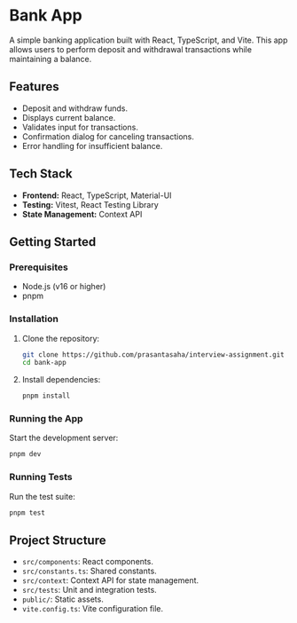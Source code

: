 # Bank App

A simple banking application built with React, TypeScript, and Vite. This app allows users to perform deposit and withdrawal transactions while maintaining a balance.

## Features

- Deposit and withdraw funds.
- Displays current balance.
- Validates input for transactions.
- Confirmation dialog for canceling transactions.
- Error handling for insufficient balance.

## Tech Stack

- **Frontend:** React, TypeScript, Material-UI
- **Testing:** Vitest, React Testing Library
- **State Management:** Context API

## Getting Started

### Prerequisites

- Node.js (v16 or higher)
- pnpm

### Installation

1. Clone the repository:
   ```bash
   git clone https://github.com/prasantasaha/interview-assignment.git
   cd bank-app
   ```
2. Install dependencies:
   ```bash
   pnpm install
   ```

### Running the App

Start the development server:

```bash
pnpm dev
```

### Running Tests

Run the test suite:

```bash
pnpm test
```

## Project Structure

- `src/components`: React components.
- `src/constants.ts`: Shared constants.
- `src/context`: Context API for state management.
- `src/tests`: Unit and integration tests.
- `public/`: Static assets.
- `vite.config.ts`: Vite configuration file.
